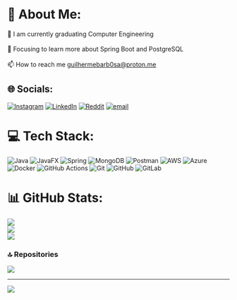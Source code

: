 # 💫 About Me:
🔭 I am currently graduating Computer Engineering<br><br>🌱 Focusing to learn more about Spring Boot and PostgreSQL<br><br>📫 How to reach me guilhermebarb0sa@proton.me


## 🌐 Socials:
[![Instagram](https://img.shields.io/badge/Instagram-%23E4405F.svg?logo=Instagram&logoColor=white)](https://instagram.com/pdrz.gui) [![LinkedIn](https://img.shields.io/badge/LinkedIn-%230077B5.svg?logo=linkedin&logoColor=white)](https://linkedin.com/in/pedrozagui) [![Reddit](https://img.shields.io/badge/Reddit-%23FF4500.svg?logo=Reddit&logoColor=white)](https://reddit.com/user/Pedrozakj) [![email](https://img.shields.io/badge/Email-D14836?logo=gmail&logoColor=white)](mailto:guilhermebarb0sa@proton.me) 

# 💻 Tech Stack:
![Java](https://img.shields.io/badge/java-%23ED8B00.svg?style=for-the-badge&logo=openjdk&logoColor=white) ![JavaFX](https://img.shields.io/badge/javafx-%23FF0000.svg?style=for-the-badge&logo=javafx&logoColor=white) ![Spring](https://img.shields.io/badge/spring-%236DB33F.svg?style=for-the-badge&logo=spring&logoColor=white) ![MongoDB](https://img.shields.io/badge/MongoDB-%234ea94b.svg?style=for-the-badge&logo=mongodb&logoColor=white) ![Postman](https://img.shields.io/badge/Postman-FF6C37?style=for-the-badge&logo=postman&logoColor=white) ![AWS](https://img.shields.io/badge/AWS-%23FF9900.svg?style=for-the-badge&logo=amazon-aws&logoColor=white) ![Azure](https://img.shields.io/badge/azure-%230072C6.svg?style=for-the-badge&logo=microsoftazure&logoColor=white) ![Docker](https://img.shields.io/badge/docker-%230db7ed.svg?style=for-the-badge&logo=docker&logoColor=white) ![GitHub Actions](https://img.shields.io/badge/github%20actions-%232671E5.svg?style=for-the-badge&logo=githubactions&logoColor=white) ![Git](https://img.shields.io/badge/git-%23F05033.svg?style=for-the-badge&logo=git&logoColor=white) ![GitHub](https://img.shields.io/badge/github-%23121011.svg?style=for-the-badge&logo=github&logoColor=white) ![GitLab](https://img.shields.io/badge/gitlab-%23181717.svg?style=for-the-badge&logo=gitlab&logoColor=white)
# 📊 GitHub Stats:
![](https://github-readme-stats.vercel.app/api?username=pedrozaz&theme=dark&hide_border=false&include_all_commits=false&count_private=false)<br/>
![](https://nirzak-streak-stats.vercel.app/?user=pedrozaz&theme=dark&hide_border=false)<br/>
![](https://github-readme-stats.vercel.app/api/top-langs/?username=pedrozaz&theme=dark&hide_border=false&include_all_commits=false&count_private=false&layout=compact)

### 🔝 Repositories
![](https://github-contributor-stats.vercel.app/api?username=pedrozaz&limit=5&theme=github_dark&combine_all_yearly_contributions=true)

---
[![](https://visitcount.itsvg.in/api?id=pedrozaz&icon=0&color=0)](https://visitcount.itsvg.in)

<!-- Proudly created with GPRM ( https://gprm.itsvg.in ) -->
